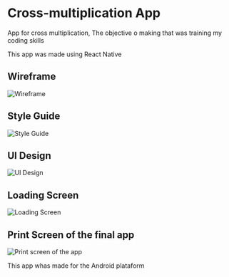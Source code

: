 # Cross-multiplication App

App for cross multiplication, The objective o making that was training my coding skills

This app was made using React Native 

## Wireframe
![Wireframe](https://imgur.com/jkqEX2z)

## Style Guide
![Style Guide](https://imgur.com/QV1PYHy)

## UI Design
![UI Design](https://imgur.com/yO1Y9S8)

## Loading Screen
![Loading Screen](https://imgur.com/4NL4l0H)

## Print Screen of the final app
![Print screen of the app](https://imgur.com/CkmevwG)

This app whas made for the Android plataform
